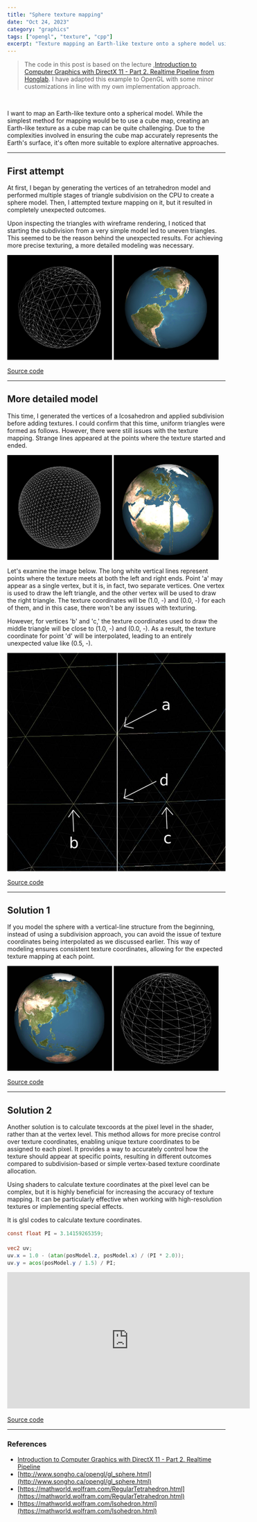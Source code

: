 ```yaml
---
title: "Sphere texture mapping"
date: "Oct 24, 2023"
category: "graphics"
tags: ["opengl", "texture", "cpp"]
excerpt: "Texture mapping an Earth-like texture onto a sphere model using OpenGL..."
---
```


> The code in this post is based on the lecture ,[Introduction to Computer Graphics with DirectX 11 - Part 2. Realtime Pipeline from Honglab](https://honglab.co.kr/courses/graphicspt2). I have adapted this example to OpenGL with some minor customizations in line with my own implementation approach.

<br/>

I want to map an Earth-like texture onto a spherical model. While the simplest method for mapping would be to use a cube map, creating an Earth-like texture as a cube map can be quite challenging. Due to the complexities involved in ensuring the cube map accurately represents the Earth's surface, it's often more suitable to explore alternative approaches.

---

## First attempt

At first, I began by generating the vertices of an tetrahedron model and performed multiple stages of triangle subdivision on the CPU to create a sphere model. Then, I attempted texture mapping on it, but it resulted in completely unexpected outcomes.

Upon inspecting the triangles with wireframe rendering, I noticed that starting the subdivision from a very simple model led to uneven triangles. This seemed to be the reason behind the unexpected results. For achieving more precise texturing, a more detailed modeling was necessary.

<img src="/img/sphere-texture-mapping-1.jpg" width="48%">
<img src="/img/sphere-texture-mapping-2.jpg" width="48%">

[Source code](https://github.com/waynechoidev/sphere-texture-mapping/tree/89d79e5aaefb43a9b0ffb79f4e000875797d440e)

---

## More detailed model

This time, I generated the vertices of a Icosahedron and applied subdivision before adding textures. I could confirm that this time, uniform triangles were formed as follows. However, there were still issues with the texture mapping. Strange lines appeared at the points where the texture started and ended.

<img src="/img/sphere-texture-mapping-3.jpg" width="48%">
<img src="/img/sphere-texture-mapping-4.jpg" width="48%">

Let's examine the image below. The long white vertical lines represent points where the texture meets at both the left and right ends. Point 'a' may appear as a single vertex, but it is, in fact, two separate vertices. One vertex is used to draw the left triangle, and the other vertex will be used to draw the right triangle. The texture coordinates will be (1.0, -) and (0.0, -) for each of them, and in this case, there won't be any issues with texturing.

However, for vertices 'b' and 'c,' the texture coordinates used to draw the middle triangle will be close to (1.0, -) and (0.0, -). As a result, the texture coordinate for point 'd' will be interpolated, leading to an entirely unexpected value like (0.5, -).

<img src="/img/sphere-texture-mapping-5.jpg" class="post-pic">

[Source code](https://github.com/waynechoidev/sphere-texture-mapping/tree/ae35dcc752c384a9a4354c8b2148dc0ca0f43cf7)

---

## Solution 1

If you model the sphere with a vertical-line structure from the beginning, instead of using a subdivision approach, you can avoid the issue of texture coordinates being interpolated as we discussed earlier. This way of modeling ensures consistent texture coordinates, allowing for the expected texture mapping at each point.

<img src="/img/sphere-texture-mapping-6.jpg" width="48%">
<img src="/img/sphere-texture-mapping-7.jpg" width="48%">

[Source code](https://github.com/waynechoidev/sphere-texture-mapping/tree/45a01ae9274993fcfcaf587b687a0da1e248567c)

---

## Solution 2

Another solution is to calculate texcoords at the pixel level in the shader, rather than at the vertex level. This method allows for more precise control over texture coordinates, enabling unique texture coordinates to be assigned to each pixel. It provides a way to accurately control how the texture should appear at specific points, resulting in different outcomes compared to subdivision-based or simple vertex-based texture coordinate allocation.

Using shaders to calculate texture coordinates at the pixel level can be complex, but it is highly beneficial for increasing the accuracy of texture mapping. It can be particularly effective when working with high-resolution textures or implementing special effects.

It is glsl codes to calculate texture coordinates.

```glsl
const float PI = 3.14159265359;

vec2 uv;
uv.x = 1.0 - (atan(posModel.z, posModel.x) / (PI * 2.0));
uv.y = acos(posModel.y / 1.5) / PI;
```

<iframe width="560" height="315" src="https://www.youtube.com/embed/mk4kBj-d8nU?si=CvjjIyaoAhZ_JL1u" title="YouTube video player" frameborder="0" allow="accelerometer; autoplay; clipboard-write; encrypted-media; gyroscope; picture-in-picture; web-share" allowfullscreen></iframe>

[Source code](https://github.com/waynechoidev/sphere-texture-mapping)

---

### References

- [Introduction to Computer Graphics with DirectX 11 - Part 2. Realtime Pipeline](https://honglab.co.kr/courses/graphicspt2)
- [http://www.songho.ca/opengl/gl_sphere.html](http://www.songho.ca/opengl/gl_sphere.html)
- [https://mathworld.wolfram.com/RegularTetrahedron.html](https://mathworld.wolfram.com/RegularTetrahedron.html)
- [https://mathworld.wolfram.com/Isohedron.html](https://mathworld.wolfram.com/Isohedron.html)
